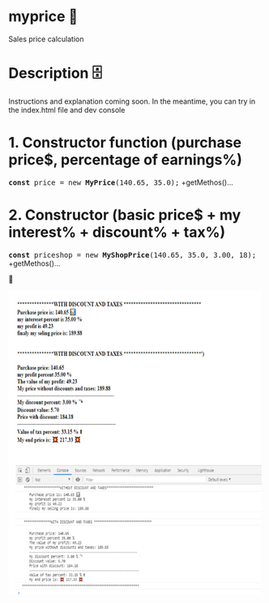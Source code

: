 # myprice 🧮
Sales price calculation

# Description 🗄
Instructions and explanation coming soon. In the meantime, you can try in the index.html file and dev console

#  1. Constructor function (purchase price$, percentage of earnings%)
<samp><b>const</b> price = new <b>MyPrice</b>(140.65, 35.0);</samp>
+getMethos()...

#  2. Constructor (basic price$ + my interest% + discount% + tax%)
<samp><b>const</b> priceshop = new <b>MyShopPrice</b>(140.65, 35.0, 3.00, 18);</samp>
+getMethos()...



🦈

<img src="myprice test image.png" alt="Girl in a jacket" width="500" height="600">

